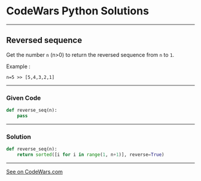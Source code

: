 # CodeWars Python Solutions

---

## Reversed sequence

Get the number `n` (n>0) to return the reversed sequence from `n` to `1`.

Example :

```
n=5 >> [5,4,3,2,1]
```

---

### Given Code


```python
def reverse_seq(n):
    pass
```

---

### Solution


```python
def reverse_seq(n):
    return sorted([i for i in range(1, n+1)], reverse=True)
```


---


[See on CodeWars.com](https://www.codewars.com/kata/5a00e05cc374cb34d100000d)
